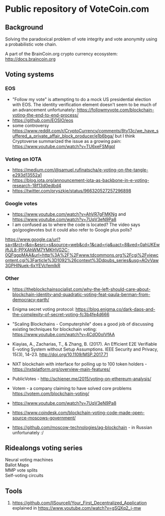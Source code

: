 # Public repository of VoteCoin.com  
   


## Background  

Solving the paradoxical problem of vote integrity and vote anonymity using a probabilistic vote chain.

A part of the BrainCoin.org crypto currency ecosystem: http://docs.braincoin.org

## Voting systems
 
 ### EOS  
 - "Follow my vote" is attempting to do a mock US presidential election with EOS. The identity verification element doesn't seem to be much of an advancement unfortunately: https://followmyvote.com/blockchain-voting-the-end-to-end-process/  
 - https://github.com/EOSIO/eos  
  - some controversy https://www.reddit.com/r/CryptoCurrency/comments/8ty13c/we_have_suffered_a_private_affair_block_producer/e1b6bga/ but I think Cryptoverse summarized the issue as a growing pain: https://www.youtube.com/watch?v=TU6xeFSMgpI  
 
 ### Voting on IOTA  
 - https://medium.com/@samuel.rufinatscha/e-voting-on-the-tangle-e293d13552a1  
 - https://blog.iota.org/announcement-iota-as-backbone-in-e-voting-research-18f13d0edbd4  
 - https://twitter.com/pryszkie/status/966320527257296898  
 
 ### Google votes  
  - https://www.youtube.com/watch?v=AhVR7gFMKNg and https://www.youtube.com/watch?v=7UqV3eN9Pa8  
   - I am confused as to where the code is located? The video says go/googlevotes but it could also refer to Google plus polls?
 
 https://www.google.ca/url?sa=t&rct=j&q=&esrc=s&source=web&cd=1&cad=rja&uact=8&ved=0ahUKEwjftJL8-PPXAhWM7YMKHVG2C-0QFggpMAA&url=http%3A%2F%2Fwww.tdcommons.org%2Fcgi%2Fviewcontent.cgi%3Farticle%3D1092%26context%3Ddpubs_series&usg=AOvVaw3GPHINuek-6xYEVcfemIkR  
 

  
 ### Other  
 
  - https://theblockchainsocialist.com/why-the-left-should-care-about-blockchain-identity-and-quadratic-voting-feat-paula-berman-from-democracy-earth/  
 
 - Enigma secret voting protocol: https://blog.enigma.co/dark-daos-and-the-complexity-of-secret-voting-fc3b4fe4d666  
 
 - "Scaling Blockchains - Computerphile" does a good job of discussing existing techniques for blockchain voting:  
https://www.youtube.com/watch?v=4CdO0olVfAA  

 
 - Kiayias, A., Zacharias, T., & Zhang, B. (2017). An Efficient E2E Verifiable E-voting System without Setup Assumptions. IEEE Security and Privacy, 15(3), 14–23. http://doi.org/10.1109/MSP.2017.71  
 
 - NXT blockchain with interface for polling up to 100 token holders - https://nxtplatform.org/overview-main-features/  
 
 - PublicVotes - http://schiener.me/2015/voting-on-ethereum-analysis/  
 
 - Votem - a company claiming to have solved core problems https://votem.com/blockchain-voting/  
 
 - https://www.youtube.com/watch?v=7UqV3eN9Pa8
 
 - https://www.coindesk.com/blockchain-voting-code-made-open-source-moscows-government/  
  - https://github.com/moscow-technologies/ag-blockchain - in Russian unfortunately :/  
  
 
 ## Ridealongs voting series  
 
 Neural voting machines    
 Ballot Maps  
 MMP vote splits  
 Self-voting circuits  

## Tools

1. https://github.com/llSourcell/Your_First_Decentralized_Application  explained in https://www.youtube.com/watch?v=gSQXq2_j-mw



